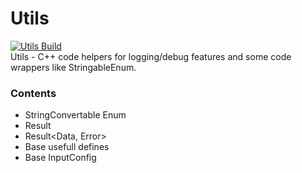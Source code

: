 # Utils
[![Utils Build](https://github.com/Enziferum/Utils/actions/workflows/ci.yml/badge.svg)](https://github.com/Enziferum/Utils/actions/workflows/ci.yml) \
Utils - C++ code helpers for logging/debug features and some code wrappers like StringableEnum.

### Contents
 - StringConvertable Enum
 - Result<Error>
 - Result<Data, Error>
 - Base usefull defines
 - Base InputConfig